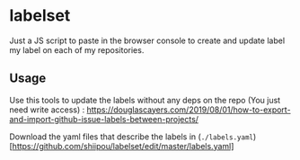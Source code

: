 # labelset
Just a JS script to paste in the browser console to create and update label my label on each of my repositories.

## Usage

Use this tools to update the labels without any deps on the repo (You just need write access) : https://douglascayers.com/2019/08/01/how-to-export-and-import-github-issue-labels-between-projects/

Download the yaml files that describe the labels in (`./labels.yaml`)[https://github.com/shiipou/labelset/edit/master/labels.yaml]
